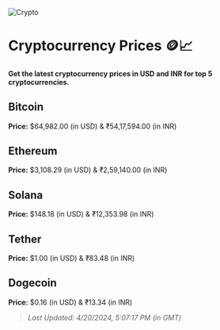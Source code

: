 
![Crypto](https://www.techguide.com.au/wp-content/uploads/2020/11/crypto3.jpeg)

# Cryptocurrency Prices 🪙📈

#### Get the latest cryptocurrency prices in USD and INR for top 5 cryptocurrencies.

## Bitcoin

**Price:** $64,982.00 (in USD) & ₹54,17,594.00 (in INR)

## Ethereum

**Price:** $3,108.29 (in USD) & ₹2,59,140.00 (in INR)

## Solana

**Price:** $148.18 (in USD) & ₹12,353.98 (in INR)

## Tether

**Price:** $1.00 (in USD) & ₹83.48 (in INR)

## Dogecoin

**Price:** $0.16 (in USD) & ₹13.34 (in INR)

> _Last Updated: 4/20/2024, 5:07:17 PM (in GMT)_

